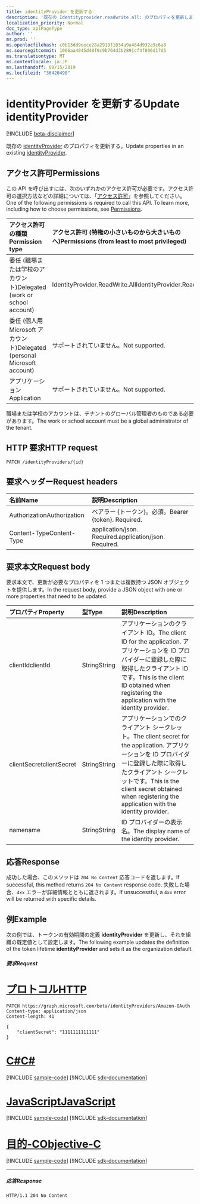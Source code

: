 ```yaml
---
title: identityProvider を更新する
description: '既存の Identityprovider.readwrite.all: のプロパティを更新します。'
localization_priority: Normal
doc_type: apiPageType
author: ''
ms.prod: ''
ms.openlocfilehash: c0b13dd9eece28a2910f1034a9a484d932a9c6a8
ms.sourcegitcommit: 1066aa4045d48f9c9b764d3b2891cf4f806d17d5
ms.translationtype: MT
ms.contentlocale: ja-JP
ms.lasthandoff: 08/15/2019
ms.locfileid: "36420498"
---
```

# <a name="update-identityprovider"></a><span data-ttu-id="f9ee5-103">identityProvider を更新する</span><span class="sxs-lookup"><span data-stu-id="f9ee5-103">Update identityProvider</span></span>

[!INCLUDE [beta-disclaimer](../../includes/beta-disclaimer.md)]

<span data-ttu-id="f9ee5-104">既存の [identityProvider](../resources/identityprovider.md) のプロパティを更新する。</span><span class="sxs-lookup"><span data-stu-id="f9ee5-104">Update properties in an existing [identityProvider](../resources/identityprovider.md).</span></span>

## <a name="permissions"></a><span data-ttu-id="f9ee5-105">アクセス許可</span><span class="sxs-lookup"><span data-stu-id="f9ee5-105">Permissions</span></span>

<span data-ttu-id="f9ee5-p101">この API を呼び出すには、次のいずれかのアクセス許可が必要です。アクセス許可の選択方法などの詳細については、「[アクセス許可](/graph/permissions-reference)」を参照してください。</span><span class="sxs-lookup"><span data-stu-id="f9ee5-p101">One of the following permissions is required to call this API. To learn more, including how to choose permissions, see [Permissions](/graph/permissions-reference).</span></span>

|<span data-ttu-id="f9ee5-108">アクセス許可の種類</span><span class="sxs-lookup"><span data-stu-id="f9ee5-108">Permission type</span></span>      | <span data-ttu-id="f9ee5-109">アクセス許可 (特権の小さいものから大きいものへ)</span><span class="sxs-lookup"><span data-stu-id="f9ee5-109">Permissions (from least to most privileged)</span></span>              |
|:--------------------|:---------------------------------------------------------|
|<span data-ttu-id="f9ee5-110">委任 (職場または学校のアカウント)</span><span class="sxs-lookup"><span data-stu-id="f9ee5-110">Delegated (work or school account)</span></span>|<span data-ttu-id="f9ee5-111">IdentityProvider.ReadWrite.All</span><span class="sxs-lookup"><span data-stu-id="f9ee5-111">IdentityProvider.ReadWrite.All</span></span>|
|<span data-ttu-id="f9ee5-112">委任 (個人用 Microsoft アカウント)</span><span class="sxs-lookup"><span data-stu-id="f9ee5-112">Delegated (personal Microsoft account)</span></span>| <span data-ttu-id="f9ee5-113">サポートされていません。</span><span class="sxs-lookup"><span data-stu-id="f9ee5-113">Not supported.</span></span>|
|<span data-ttu-id="f9ee5-114">アプリケーション</span><span class="sxs-lookup"><span data-stu-id="f9ee5-114">Application</span></span>|<span data-ttu-id="f9ee5-115">サポートされていません。</span><span class="sxs-lookup"><span data-stu-id="f9ee5-115">Not supported.</span></span>|

<span data-ttu-id="f9ee5-116">職場または学校のアカウントは、テナントのグローバル管理者のものである必要があります。</span><span class="sxs-lookup"><span data-stu-id="f9ee5-116">The work or school account must be a global administrator of the tenant.</span></span>

## <a name="http-request"></a><span data-ttu-id="f9ee5-117">HTTP 要求</span><span class="sxs-lookup"><span data-stu-id="f9ee5-117">HTTP request</span></span>

<!-- { "blockType": "ignored" } -->
```http
PATCH /identityProviders/{id}
```

## <a name="request-headers"></a><span data-ttu-id="f9ee5-118">要求ヘッダー</span><span class="sxs-lookup"><span data-stu-id="f9ee5-118">Request headers</span></span>

|<span data-ttu-id="f9ee5-119">名前</span><span class="sxs-lookup"><span data-stu-id="f9ee5-119">Name</span></span>|<span data-ttu-id="f9ee5-120">説明</span><span class="sxs-lookup"><span data-stu-id="f9ee5-120">Description</span></span>|
|:---------------|:----------|
|<span data-ttu-id="f9ee5-121">Authorization</span><span class="sxs-lookup"><span data-stu-id="f9ee5-121">Authorization</span></span>|<span data-ttu-id="f9ee5-p102">ベアラー {トークン}。必須。</span><span class="sxs-lookup"><span data-stu-id="f9ee5-p102">Bearer {token}. Required.</span></span>|
|<span data-ttu-id="f9ee5-124">Content-Type</span><span class="sxs-lookup"><span data-stu-id="f9ee5-124">Content-Type</span></span>|<span data-ttu-id="f9ee5-p103">application/json. Required.</span><span class="sxs-lookup"><span data-stu-id="f9ee5-p103">application/json. Required.</span></span>|

## <a name="request-body"></a><span data-ttu-id="f9ee5-127">要求本文</span><span class="sxs-lookup"><span data-stu-id="f9ee5-127">Request body</span></span>

<span data-ttu-id="f9ee5-128">要求本文で、更新が必要なプロパティを 1 つまたは複数持つ JSON オブジェクトを提供します。</span><span class="sxs-lookup"><span data-stu-id="f9ee5-128">In the request body, provide a JSON object with one or more properties that need to be updated.</span></span>

|<span data-ttu-id="f9ee5-129">プロパティ</span><span class="sxs-lookup"><span data-stu-id="f9ee5-129">Property</span></span>|<span data-ttu-id="f9ee5-130">型</span><span class="sxs-lookup"><span data-stu-id="f9ee5-130">Type</span></span>|<span data-ttu-id="f9ee5-131">説明</span><span class="sxs-lookup"><span data-stu-id="f9ee5-131">Description</span></span>|
|:---------------|:--------|:----------|
|<span data-ttu-id="f9ee5-132">clientId</span><span class="sxs-lookup"><span data-stu-id="f9ee5-132">clientId</span></span>|<span data-ttu-id="f9ee5-133">String</span><span class="sxs-lookup"><span data-stu-id="f9ee5-133">String</span></span>|<span data-ttu-id="f9ee5-134">アプリケーションのクライアント ID。</span><span class="sxs-lookup"><span data-stu-id="f9ee5-134">The client ID for the application.</span></span> <span data-ttu-id="f9ee5-135">アプリケーションを ID プロバイダーに登録した際に取得したクライアント ID です。</span><span class="sxs-lookup"><span data-stu-id="f9ee5-135">This is the client ID obtained when registering the application with the identity provider.</span></span>|
|<span data-ttu-id="f9ee5-136">clientSecret</span><span class="sxs-lookup"><span data-stu-id="f9ee5-136">clientSecret</span></span>|<span data-ttu-id="f9ee5-137">String</span><span class="sxs-lookup"><span data-stu-id="f9ee5-137">String</span></span>|<span data-ttu-id="f9ee5-138">アプリケーションでのクライアント シークレット。</span><span class="sxs-lookup"><span data-stu-id="f9ee5-138">The client secret for the application.</span></span> <span data-ttu-id="f9ee5-139">アプリケーションを ID プロバイダーに登録した際に取得したクライアント シークレットです。</span><span class="sxs-lookup"><span data-stu-id="f9ee5-139">This is the client secret obtained when registering the application with the identity provider.</span></span>|
|<span data-ttu-id="f9ee5-140">name</span><span class="sxs-lookup"><span data-stu-id="f9ee5-140">name</span></span>|<span data-ttu-id="f9ee5-141">String</span><span class="sxs-lookup"><span data-stu-id="f9ee5-141">String</span></span>|<span data-ttu-id="f9ee5-142">ID プロバイダーの表示名。</span><span class="sxs-lookup"><span data-stu-id="f9ee5-142">The display name of the identity provider.</span></span>|

## <a name="response"></a><span data-ttu-id="f9ee5-143">応答</span><span class="sxs-lookup"><span data-stu-id="f9ee5-143">Response</span></span>

<span data-ttu-id="f9ee5-144">成功した場合、このメソッドは `204 No Content` 応答コードを返します。</span><span class="sxs-lookup"><span data-stu-id="f9ee5-144">If successful, this method returns `204 No Content` response code.</span></span> <span data-ttu-id="f9ee5-145">失敗した場合、`4xx` エラーが詳細情報とともに返されます。</span><span class="sxs-lookup"><span data-stu-id="f9ee5-145">If unsuccessful, a `4xx` error will be returned with specific details.</span></span>

## <a name="example"></a><span data-ttu-id="f9ee5-146">例</span><span class="sxs-lookup"><span data-stu-id="f9ee5-146">Example</span></span>

<span data-ttu-id="f9ee5-147">次の例では、トークンの有効期間の定義 **identityProvider** を更新し、それを組織の既定値として設定します。</span><span class="sxs-lookup"><span data-stu-id="f9ee5-147">The following example updates the definition of the token lifetime **identityProvider** and sets it as the organization default.</span></span>

##### <a name="request"></a><span data-ttu-id="f9ee5-148">要求</span><span class="sxs-lookup"><span data-stu-id="f9ee5-148">Request</span></span>


# <a name="httptabhttp"></a>[<span data-ttu-id="f9ee5-149">プロトコル</span><span class="sxs-lookup"><span data-stu-id="f9ee5-149">HTTP</span></span>](#tab/http)
<!-- {
  "blockType": "request",
  "name": "update_identityprovider"
}-->
```http
PATCH https://graph.microsoft.com/beta/identityProviders/Amazon-OAuth
Content-type: application/json
Content-length: 41

{
    "clientSecret": "1111111111111"
}
```
# <a name="ctabcsharp"></a>[<span data-ttu-id="f9ee5-150">C#</span><span class="sxs-lookup"><span data-stu-id="f9ee5-150">C#</span></span>](#tab/csharp)
[!INCLUDE [sample-code](../includes/snippets/csharp/update-identityprovider-csharp-snippets.md)]
[!INCLUDE [sdk-documentation](../includes/snippets/snippets-sdk-documentation-link.md)]

# <a name="javascripttabjavascript"></a>[<span data-ttu-id="f9ee5-151">JavaScript</span><span class="sxs-lookup"><span data-stu-id="f9ee5-151">JavaScript</span></span>](#tab/javascript)
[!INCLUDE [sample-code](../includes/snippets/javascript/update-identityprovider-javascript-snippets.md)]
[!INCLUDE [sdk-documentation](../includes/snippets/snippets-sdk-documentation-link.md)]

# <a name="objective-ctabobjc"></a>[<span data-ttu-id="f9ee5-152">目的-C</span><span class="sxs-lookup"><span data-stu-id="f9ee5-152">Objective-C</span></span>](#tab/objc)
[!INCLUDE [sample-code](../includes/snippets/objc/update-identityprovider-objc-snippets.md)]
[!INCLUDE [sdk-documentation](../includes/snippets/snippets-sdk-documentation-link.md)]

---


##### <a name="response"></a><span data-ttu-id="f9ee5-153">応答</span><span class="sxs-lookup"><span data-stu-id="f9ee5-153">Response</span></span>

<!-- {
  "blockType": "response",
  "truncated": true
} -->
```http
HTTP/1.1 204 No Content
```

<!-- uuid: 8fcb5dbc-d5aa-4681-8e31-b001d5168d79
2015-10-25 14:57:30 UTC -->
<!--
{
  "type": "#page.annotation",
  "description": "Update identityProvider",
  "keywords": "",
  "section": "documentation",
  "tocPath": "",
  "suppressions": [
  ]
}
-->
